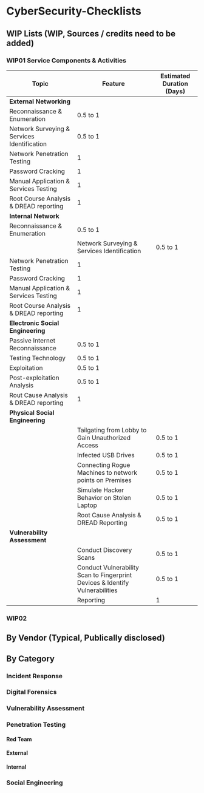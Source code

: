 # CyberSecurity-Checklists
## WIP Lists (WIP, Sources / credits need to be added)
### WIP01 Service Components & Activities
Topic | Feature | Estimated Duration (Days)
--- | --- | ---
**External Networking** |    |    |
   | Reconnaissance & Enumeration | 0.5 to 1
   | Network Surveying & Services Identification | 0.5 to 1
   | Network Penetration Testing | 1
   | Password Cracking | 1
   | Manual Application & Services Testing | 1
   | Root Course Analysis & DREAD reporting | 1
**Internal Network** |    |    |
   | Reconnaissance & Enumeration | 0.5 to 1
   | Network Surveying & Services Identification | 0.5 to 1
   | Network Penetration Testing | 1
   | Password Cracking | 1
   | Manual Application & Services Testing | 1
   | Root Course Analysis & DREAD reporting | 1
**Electronic Social Engineering** |    |    |
   | Passive Internet Reconnaissance | 0.5 to 1
   | Testing Technology | 0.5 to 1
   | Exploitation | 0.5 to 1
   | Post-exploitation Analysis | 0.5 to 1
   | Rout Cause Analysis & DREAD reporting | 1
**Physical Social Engineering** |    |    |
    | Tailgating from Lobby to Gain Unauthorized Access | 0.5 to 1
    | Infected USB Drives | 0.5 to 1
    | Connecting Rogue Machines to network points on Premises | 0.5 to 1
    | Simulate Hacker Behavior on Stolen Laptop | 0.5 to 1
    | Root Cause Analysis & DREAD Reporting | 0.5 to 1 
**Vulnerability Assessment** |    |   |
    | Conduct Discovery Scans | 0.5 to 1 |
    | Conduct Vulnerability Scan to Fingerprint Devices & Identify Vulnerabilities | 0.5 to 1
    | Reporting | 1

### WIP02 
## By Vendor (Typical, Publically disclosed)
## By Category
### Incident Response
### Digital Forensics
### Vulnerability Assessment
### Penetration Testing
#### Red Team
#### External
#### Internal
### Social Engineering
